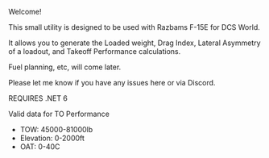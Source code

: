 Welcome!

This small utility is designed to be used with Razbams F-15E for DCS World. 

It allows you to generate the Loaded weight, Drag Index, Lateral Asymmetry of a loadout, and Takeoff Performance calculations. 

Fuel planning, etc, will come later. 

Please let me know if you have any issues here or via Discord. 

REQUIRES .NET 6

Valid data for TO Performance 

- TOW: 45000-81000lb
- Elevation: 0-2000ft
- OAT: 0-40C
